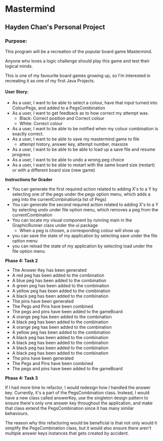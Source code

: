 # Mastermind

## Hayden Chan's Personal Project

### Purpose:
<p> This program will be a recreation of the popular board game Mastermind.<p>
<p> Anyone who loves a logic challenge should play this game and test their logical minds.<p>
<p> This is one of my favourite board games growing up,
    so I'm interested in recreating it as one of my first Java Projects.<p>

#### **User Story:**
- As a user, I want to be able to select a colour, have that input turned into ColourPegs, and added to a PegsCombination
- As a user, I want to get feedback as to how correct my attempt was.
  - Black: Correct position and Correct colour
  - White: Correct colour
- As a user, I want to be able to be notified when my colour combination is exactly correct.
- As a user, I want to be able to save my mastermind game to file 
  - attempt history, answer key, attempt number, maxsize
- As a user, I want to be able to be able to load up a save file and resume progress
- As a user, I want to be able to undo a wrong peg choice
- As a user, I want to be able to restart with the same board size (restart) or with a different board size (new game)

**Instructions for Grader**
- You can generate the first required action related to adding X's to a Y by selecting one of the pegs under the pegs 
option menu, which adds a peg into the currentCombination(a list of Pegs)
- You can generate the second required action related to adding X's to a Y by selecting undo under file option menu, 
which removes a peg from the currentCombination
- You can locate my visual component by running main in the GraphicRunner class under the ui package
  - When a peg is chosen, a corresponding colour will show up
- you can save the state of my application by selecting save under the file option menu
- you can reload the state of my application by selecting load under the file option menu

**Phase 4: Task 2**
- The Answer Key has been generated
- A red peg has been added to the combination
- A blue peg has been added to the combination
- A green peg has been added to the combination
- A yellow peg has been added to the combination
- A black peg has been added to the combination
- The pins have been generated
- The Pegs and Pins have been combined
- The pegs and pins have been added to the gameBoard
- A orange peg has been added to the combination
- A black peg has been added to the combination
- A orange peg has been added to the combination
- A yellow peg has been added to the combination
- A black peg has been added to the combination
- A black peg has been added to the combination
- A black peg has been added to the combination
- A black peg has been added to the combination
- The pins have been generated
- The Pegs and Pins have been combined
- The pegs and pins have been added to the gameBoard

**Phase 4: Task 3**

If I had more time to refactor, I would redesign how I handled the answer key. Currently, it's a part of the 
PegsCombination class. Instead, I would have a new class called answerKey, use the singleton design pattern to ensure 
there's only one answer key throughout the application, and make that class extend the PegsCombination since it 
has many similar behaviours.

The reason why this refactoring would be beneficial is that not only would it simplify the PegsCombination class, 
but it would also ensure there aren't multiple answer keys instances that gets created by accident.